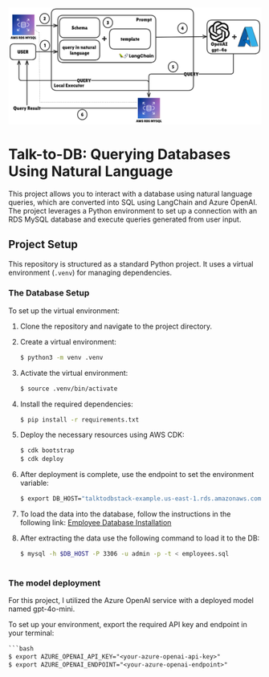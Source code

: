 ![Pipeline Schema](images/pipeline-schema.png)

# Talk-to-DB: Querying Databases Using Natural Language

This project allows you to interact with a database using natural language queries, which are converted into SQL using LangChain and Azure OpenAI. The project leverages a Python environment to set up a connection with an RDS MySQL database and execute queries generated from user input.

## Project Setup

This repository is structured as a standard Python project. It uses a virtual environment (`.venv`) for managing dependencies.

### The Database Setup

To set up the virtual environment:

1. Clone the repository and navigate to the project directory.
2. Create a virtual environment:

   ```bash
   $ python3 -m venv .venv
3. Activate the virtual environment:

   ```bash
   $ source .venv/bin/activate
4. Install the required dependencies:

    ```bash
    $ pip install -r requirements.txt
5. Deploy the necessary resources using AWS CDK:

    ```bash
    $ cdk bootstrap
    $ cdk deploy
6. After deployment is complete, use the endpoint to set the environment variable:

    ```bash
    $ export DB_HOST="talktodbstack-example.us-east-1.rds.amazonaws.com"
7. To load the data into the database, follow the instructions in the following link: [Employee Database Installation](https://dev.mysql.com/doc/employee/en/employees-installation.html)
8. After extracting the data use the following command to load it to the DB:

    ```bash
    $ mysql -h $DB_HOST -P 3306 -u admin -p -t < employees.sql
  
### The model deployment

For this project, I utilized the Azure OpenAI service with a deployed model named gpt-4o-mini.

To set up your environment, export the required API key and endpoint in your terminal:

    ```bash
    $ export AZURE_OPENAI_API_KEY="<your-azure-openai-api-key>"
    $ export AZURE_OPENAI_ENDPOINT="<your-azure-openai-endpoint>"


